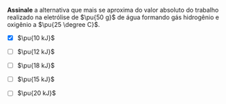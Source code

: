 **Assinale** a alternativa que mais se aproxima do valor absoluto do trabalho realizado na eletrólise de $\pu{50 g}$ de água formando gás hidrogênio e oxigênio a $\pu{25 \degree C}$.

- [x] $\pu{10 kJ}$
- [ ] $\pu{12 kJ}$
- [ ] $\pu{18 kJ}$
- [ ] $\pu{15 kJ}$
- [ ] $\pu{20 kJ}$


